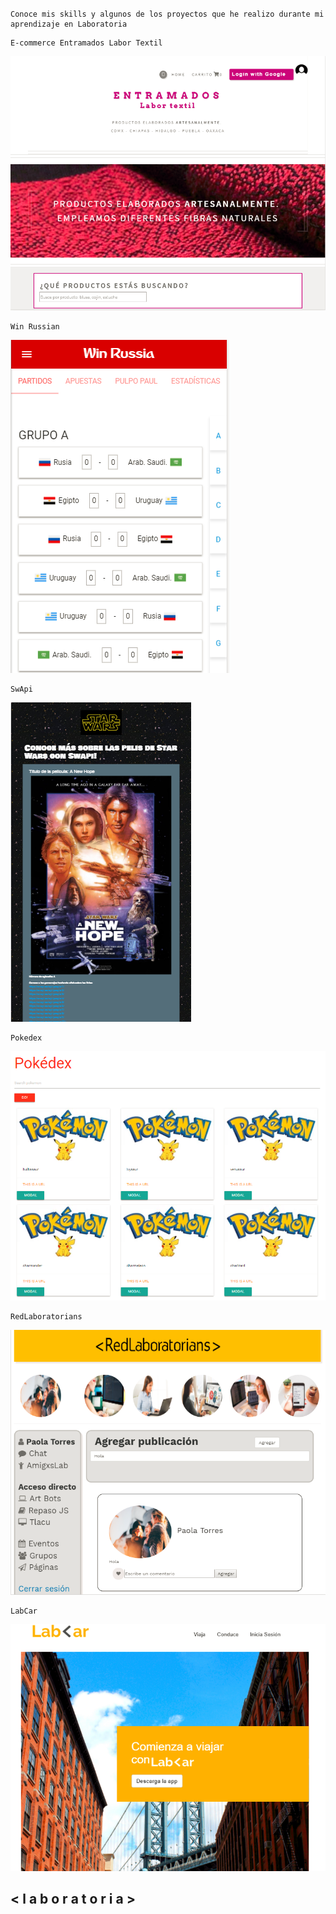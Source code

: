 # <Portafolio>
```
Conoce mis skills y algunos de los proyectos que he realizo durante mi aprendizaje en Laboratoria
```
```
E-commerce Entramados Labor Textil
```
![ ](./images/entramados.PNG)

```
Win Russian
```
![ ](./images/wr.PNG)

```
SwApi
```
![ ](./images/swapi.PNG)

```
Pokedex
```
![ ](./images/pokedex.PNG)

```
RedLaboratorians
```
![ ](./images/RedLaboratorians.PNG)

```
LabCar
```
![ ](./images/labcar.PNG)


## < l a b o r a t o r i a >